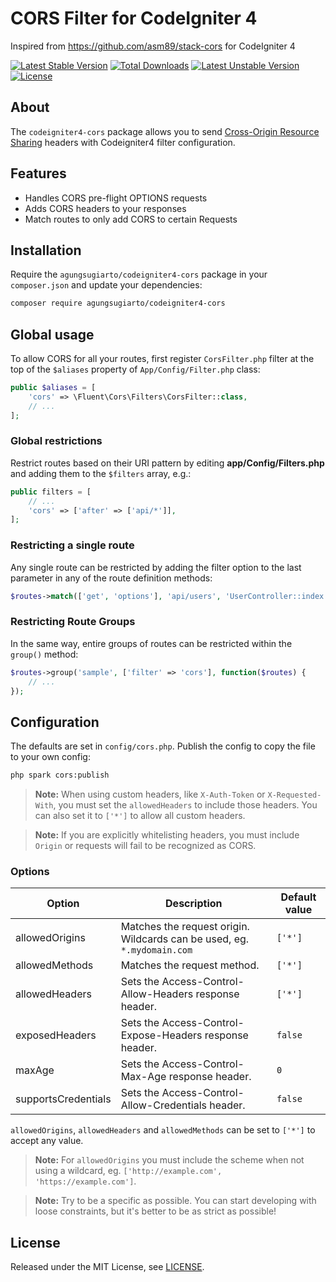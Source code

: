 # CORS Filter for CodeIgniter 4

Inspired from https://github.com/asm89/stack-cors for CodeIgniter 4

[![Latest Stable Version](https://poser.pugx.org/agungsugiarto/codeigniter4-cors/v)](https://packagist.org/packages/agungsugiarto/codeigniter4-cors)
[![Total Downloads](https://poser.pugx.org/agungsugiarto/codeigniter4-cors/downloads)](https://packagist.org/packages/agungsugiarto/codeigniter4-cors)
[![Latest Unstable Version](https://poser.pugx.org/agungsugiarto/codeigniter4-cors/v/unstable)](https://packagist.org/packages/agungsugiarto/codeigniter4-cors)
[![License](https://poser.pugx.org/agungsugiarto/codeigniter4-cors/license)](https://packagist.org/packages/agungsugiarto/codeigniter4-cors)

## **About**

The `codeigniter4-cors` package allows you to send [Cross-Origin Resource Sharing](http://enable-cors.org/)
headers with Codeigniter4 filter configuration.

## **Features**

* Handles CORS pre-flight OPTIONS requests
* Adds CORS headers to your responses
* Match routes to only add CORS to certain Requests

## **Installation**

Require the `agungsugiarto/codeigniter4-cors` package in your `composer.json` and update your dependencies:
```sh
composer require agungsugiarto/codeigniter4-cors
```

## **Global usage**

To allow CORS for all your routes, first register `CorsFilter.php` filter at the top of the `$aliases` property of  `App/Config/Filter.php` class:

```php
public $aliases = [
    'cors' => \Fluent\Cors\Filters\CorsFilter::class,
    // ...
];
```

### **Global restrictions**
Restrict routes based on their URI pattern by editing **app/Config/Filters.php** and adding them to the
`$filters` array, e.g.:

```php
public filters = [
    // ...
    'cors' => ['after' => ['api/*']],
];
```

### **Restricting a single route**
Any single route can be restricted by adding the filter option to the last parameter in any of the route definition methods:
```php
$routes->match(['get', 'options'], 'api/users', 'UserController::index', ['filter' => 'cors'])
```

### **Restricting Route Groups**
In the same way, entire groups of routes can be restricted within the `group()` method:
```php
$routes->group('sample', ['filter' => 'cors'], function($routes) {
    // ...
});
```

## **Configuration**

The defaults are set in `config/cors.php`. Publish the config to copy the file to your own config:
```sh
php spark cors:publish
```
> **Note:** When using custom headers, like `X-Auth-Token` or `X-Requested-With`, you must set the `allowedHeaders` to include those headers. You can also set it to `['*']` to allow all custom headers.

> **Note:** If you are explicitly whitelisting headers, you must include `Origin` or requests will fail to be recognized as CORS.


### **Options**

| Option                   | Description                                                              | Default value |
|--------------------------|--------------------------------------------------------------------------|---------------|
| allowedOrigins           | Matches the request origin. Wildcards can be used, eg. `*.mydomain.com`  |    `['*']`    |
| allowedMethods           | Matches the request method.                                              |    `['*']`    |
| allowedHeaders           | Sets the Access-Control-Allow-Headers response header.                   |    `['*']`    |
| exposedHeaders           | Sets the Access-Control-Expose-Headers response header.                  |    `false`    |
| maxAge                   | Sets the Access-Control-Max-Age response header.                         |    `0`        |
| supportsCredentials      | Sets the Access-Control-Allow-Credentials header.                        |    `false`    |


`allowedOrigins`, `allowedHeaders` and `allowedMethods` can be set to `['*']` to accept any value.

> **Note:** For `allowedOrigins` you must include the scheme when not using a wildcard, eg. `['http://example.com', 'https://example.com']`.

> **Note:** Try to be a specific as possible. You can start developing with loose constraints, but it's better to be as strict as possible!

## **License**

Released under the MIT License, see [LICENSE](https://github.com/agungsugiarto/codeigniter4-cors/blob/master/LICENSE.md).
